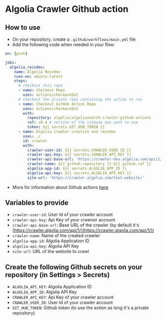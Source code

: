 # Algolia Crawler Github action

## How to use

- On your repository, create a `.github/workflows/main.yml` file
- Add the following code when needed in your flow:

```yaml
on: [push]

jobs:
  algolia_reindex:
    name: Algolia Reindex
    runs-on: ubuntu-latest
    steps:
      # checkout this repo
      - name: Checkout Repo
        uses: actions/checkout@v2
      # checkout the private repo containing the action to run
      - name: Checkout GitHub Action Repo
        uses: actions/checkout@v2
        with:
          repository: algolia/algoliasearch-crawler-github-actions 
          ref: v0.4 # version of the release you want to use
          token: ${{ secrets.GIT_HUB_TOKEN }}
      - name: Algolia crawler creation and reindex
        uses: ./
        id: crawler
        with:
          crawler-user-id: ${{ secrets.CRAWLER_USER_ID }}
          crawler-api-key: ${{ secrets.CRAWLER_API_KEY }}
          crawler-api-base-url: 'https://crawler-dev.algolia.com/api/1/'
          crawler-name: ${{ github.repository }}-${{ github.ref }}
          algolia-app-id: ${{ secrets.ALGOLIA_APP_ID }}
          algolia-api-key: ${{ secrets.ALGOLIA_API_KEY }}
          site-url: 'https://crawler.algolia.com/test-website/'
```

- More for information about Github actions [here](https://docs.github.com/en/actions)

## Variables to provide
- `crawler-user-id`: User Id of your crawler account
- `crawler-api-key`: Api Key of your crawner account
- `crawler-api-base-url`: Base URL of the crawler (by default it's [https://crawler.algolia.com/api/1/](https://crawler.algolia.com/api/1/))
- `crawler-name`: Name of the created crawler 
- `algolia-app-id`: Algolia Application ID 
- `algolia-api-key`: Algolia API Key
- `site-url`: URL of the website to crawl

## Create the following Github secrets on your repository (in Settings > Secrets)
- `ALGOLIA_API_KEY`: Algolia Application ID 
- `ALGOLIA_APP_ID`: Algolia API Key
- `CRAWLER_API_KEY`: Api Key of your crawler account
- `CRAWLER_USER_ID`: User Id of your crawler account
- `GIT_HUB_TOKEN`: Github token (to use the action as long it's a private repository)